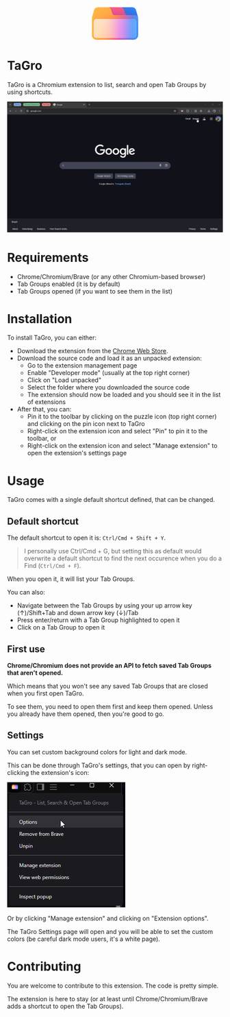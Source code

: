 <p align="center">
  <img src="./media/icons/Tagro128.png" alt="TaGro">
</p>

# TaGro

TaGro is a Chromium extension to list, search and open Tab Groups by using shortcuts.

<p align="center">
  <img src="./media/gifs/usage.gif" alt="TaGro Usage">
</p>

# Requirements

- Chrome/Chromium/Brave (or any other Chromium-based browser)
- Tab Groups enabled (it is by default)
- Tab Groups opened (if you want to see them in the list)

# Installation

To install TaGro, you can either:

- Download the extension from the [Chrome Web Store](https://chrome.google.com/webstore/detail/tagro/).
- Download the source code and load it as an unpacked extension:
  - Go to the extension management page
  - Enable "Developer mode" (usually at the top right corner)
  - Click on "Load unpacked"
  - Select the folder where you downloaded the source code
  - The extension should now be loaded and you should see it in the list of extensions
- After that, you can:
  - Pin it to the toolbar by clicking on the puzzle icon (top right corner) and clicking on the pin icon next to TaGro
  - Right-click on the extension icon and select "Pin" to pin it to the toolbar, or
  - Right-click on the extension icon and select "Manage extension" to open the extension's settings page

# Usage

TaGro comes with a single default shortcut defined, that can be changed.

## Default shortcut

The default shortcut to open it is: `Ctrl/Cmd + Shift + Y`.

> I personally use Ctrl/Cmd + G, but setting this as default would overwrite a default shortcut to find the next occurence when you do a Find (`Ctrl/Cmd + F`).

When you open it, it will list your Tab Groups.

You can also:

- Navigate between the Tab Groups by using your up arrow key (↑)/Shift+Tab and down arrow key (↓)/Tab
- Press enter/return with a Tab Group highlighted to open it
- Click on a Tab Group to open it

## First use

**Chrome/Chromium does not provide an API to fetch saved Tab Groups that aren't opened.**

Which means that you won't see any saved Tab Groups that are closed when you first open TaGro.

To see them, you need to open them first and keep them opened. Unless you already have them opened, then you're good to go.

## Settings

You can set custom background colors for light and dark mode.

This can be done through TaGro's settings, that you can open by right-clicking the extension's icon:

![TaGro Settings](./media/screenshots/tagro_settings.png)

Or by clicking "Manage extension" and clicking on "Extension options".

The TaGro Settings page will open and you will be able to set the custom colors (be careful dark mode users, it's a white page).

# Contributing

You are welcome to contribute to this extension. The code is pretty simple.

The extension is here to stay (or at least until Chrome/Chromium/Brave adds a shortcut to open the Tab Groups).

